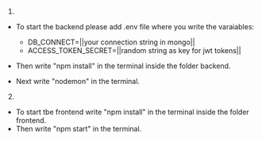 1.
- To start the backend please add .env file where you write the varaiables: 

    - DB_CONNECT=||your connection string in mongo||
    - ACCESS_TOKEN_SECRET=||random string as key for jwt tokens||
    
- Then write "npm install" in the terminal inside the folder backend.
- Next write "nodemon" in the terminal.

2. 
- To start tbe frontend write "npm install" in the terminal inside the folder frontend.
- Then write "npm start" in the terminal.

